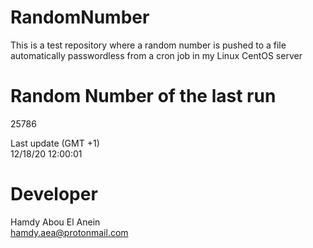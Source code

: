 # RandomNumber    
This is a test repository where a random number is pushed to a file automatically passwordless from a cron job in my Linux CentOS server    
# Random Number of the last run   
25786
      
Last update (GMT +1)    
12/18/20 12:00:01
# Developer    
Hamdy Abou El Anein   
hamdy.aea@protonmail.com
